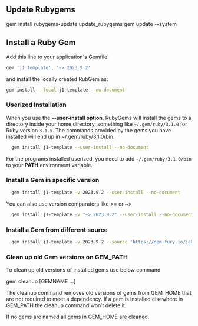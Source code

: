 ## Update Rubygems

gem install rubygems-update
update_rubygems
gem update --system


## Install a Ruby Gem

Add this line to your application's Gemfile:

``` ruby
gem 'j1_template', '~> 2023.9.2'
```

and install the locally created RubGem as:

``` sh
gem install --local j1-template --no-document
```

### Userized Installation

When you use the **--user-install option**, RubyGems will install the gems
to a directory inside your home directory, something like `~/.gem/ruby/3.1.0`
for Ruby version `3.1.x`. The commands provided by the gems you have installed
will end up in ~/.gem/ruby/3.1.0/bin.

``` sh
  gem install j1-template --user-install --no-document
```

For the programs installed userized, you need to add `~/.gem/ruby/3.1.0/bin`
to your **PATH** environment variable.

### Install a Gem in specific version

``` sh
  gem install j1-template -v 2023.9.2 --user-install --no-document
```

You can also use version comparators like >= or ~>

``` sh
  gem install j1-template -v "~> 2023.9.2" --user-install --no-document
```

### Install a Gem from different source

``` sh
  gem install j1-template -v 2023.9.2 --source 'https://gem.fury.io/jekyll-one-org/' --user-install --no-document
```


### Clean up old Gem versions on GEM_PATH

To clean up old versions of installed gems use below command

  gem cleanup [GEMNAME …]

The cleanup command removes old versions of gems from GEM_HOME that are not
required to meet a dependency. If a gem is installed elsewhere in GEM_PATH
the cleanup command won’t delete it.

If no gems are named all gems in GEM_HOME are cleaned.

